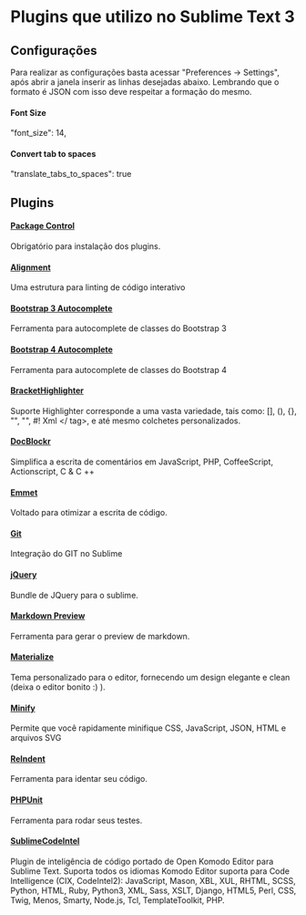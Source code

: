 # Plugins que utilizo no Sublime Text 3

## Configurações
Para realizar as configurações basta acessar "Preferences -> Settings", após abrir a janela inserir as linhas desejadas abaixo. Lembrando que o formato é JSON com isso deve respeitar a formação do mesmo.

#### Font Size
"font_size": 14,

#### Convert tab to spaces
"translate_tabs_to_spaces": true

## Plugins

#### [Package Control](https://packagecontrol.io/installation)
Obrigatório para instalação dos plugins.

#### [Alignment](https://packagecontrol.io/packages/Alignment)
Uma estrutura para linting de código interativo

#### [Bootstrap 3 Autocomplete](https://packagecontrol.io/packages/Bootstrap%203%20Autocomplete)
Ferramenta para autocomplete de classes do Bootstrap 3

#### [Bootstrap 4 Autocomplete](https://packagecontrol.io/packages/Bootstrap%204%20Autocomplete)
Ferramenta para autocomplete de classes do Bootstrap 4

#### [BracketHighlighter](https://packagecontrol.io/packages/BracketHighlighter)
Suporte Highlighter corresponde a uma vasta variedade, tais como: [], (), {}, "", "", #! Xml <tag> </ tag>, e até mesmo colchetes personalizados.

#### [DocBlockr](https://packagecontrol.io/packages/DocBlockr)
Simplifica a escrita de comentários em JavaScript, PHP, CoffeeScript, Actionscript, C & C ++

#### [Emmet](https://packagecontrol.io/packages/Emmet)
Voltado para otimizar a escrita de código.

#### [Git](https://packagecontrol.io/packages/Git)
Integração do GIT no Sublime

#### [jQuery](https://packagecontrol.io/packages/jQuery)
Bundle de JQuery para o sublime.

#### [Markdown Preview](https://packagecontrol.io/packages/Markdown%20Preview)
Ferramenta para gerar o preview de markdown.

#### [Materialize](https://packagecontrol.io/packages/Materialize)
Tema personalizado para o editor, fornecendo um design elegante e clean (deixa o editor bonito :) ).

#### [Minify](https://packagecontrol.io/packages/Minify)
Permite que você rapidamente minifique CSS, JavaScript, JSON, HTML e arquivos SVG

#### [ReIndent](https://packagecontrol.io/packages/ReIndent)
Ferramenta para identar seu código.

#### [PHPUnit](https://packagecontrol.io/packages/PHPUnit)
Ferramenta para rodar seus testes.

#### [SublimeCodeIntel](https://packagecontrol.io/packages/SublimeCodeIntel)
Plugin de inteligência de código portado de Open Komodo Editor para Sublime Text.
Suporta todos os idiomas Komodo Editor suporta para Code Intelligence (CIX, CodeIntel2):
JavaScript, Mason, XBL, XUL, RHTML, SCSS, Python, HTML, Ruby, Python3, XML, Sass, XSLT, Django, HTML5, Perl, CSS, Twig, Menos, Smarty, Node.js, Tcl, TemplateToolkit, PHP.
